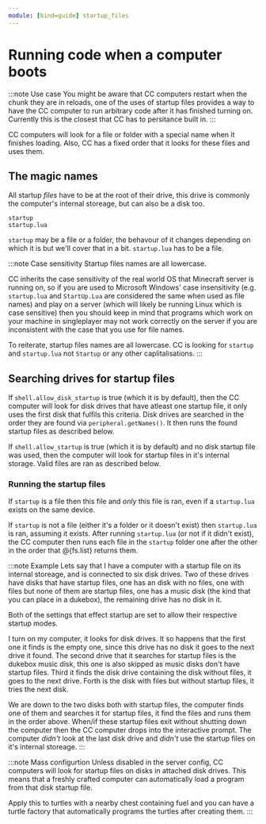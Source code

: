 ```yaml
---
module: [kind=guide] startup_files
---
```


# Running code when a computer boots

:::note Use case
You might be aware that CC computers restart when the chunk they are in reloads, one of the uses of startup files provides a way to have the CC computer to run arbitrary code after it has finished turning on. Currently this is the closest that CC has to persitance built in.
:::

CC computers will look for a file or folder with a special name when it finishes loading. Also, CC has a fixed order that it looks for these files and uses them.

## The magic names
All startup *files* have to be at the root of their drive, this drive is commonly the computer's internal storeage, but can also be a disk too.
```
startup
startup.lua
```
`startup` may be a file or a folder, the behavour of it changes depending on which it is but we'll cover that in a bit. `startup.lua` has to be a file.

:::note Case sensitivity
Startup files names are all lowercase.

CC inherits the case sensitivity of the real world OS that Minecraft server is running on, so if you are used to Microsoft Windows' case insensitivity (e.g. `startup.lua` and `StartUp.Lua` are considered the same when used as file names) and play on a server (which will likely be running Linux which is case sensitive) then you should keep in mind that programs which work on your machine in singleplayer may not work correctly on the server if you are inconsistent with the case that you use for file names.

To reiterate, startup files names are all lowercase. CC is looking for `startup` and `startup.lua` not `Startup` or any other caplitalisations.
:::

## Searching drives for startup files
If `shell.allow_disk_startup` is true (which it is by default), then the CC computer will look for disk drives that have atleast one startup file, it only uses the first disk that fulfils this criteria. Disk drives are searched in the order they are found via `peripheral.getNames()`. It then runs the found startup files as described below.

If `shell.allow_startup` is true (which it is by default) and no disk startup file was used, then the computer will look for startup files in it's internal storage. Valid files are ran as described below.

### Running the startup files
If `startup` is a file then this file and *only* this file is ran, even if a `startup.lua` exists on the same device.

If `startup` is not a file (either it's a folder or it doesn't exist) then `startup.lua` is ran, assuming it exists. After running `startup.lua` (or not if it didn't exist), the CC computer then runs each file in the `startup` folder one after the other in the order that @{fs.list} returns them.

:::note Example
Lets say that I have a computer with a startup file on its internal storeage, and is connected to six disk drives. Two of these drives have disks that have startup files, one has an disk with no files, one with files but none of them are startup files, one has a music disk (the kind that you can place in a dukebox), the remaining drive has no disk in it.

Both of the settings that effect startup are set to allow their respective startup modes.

I turn on my computer, it looks for disk drives. It so happens that the first one it finds is the empty one, since this drive has no disk it goes to the next drive it found. The second drive that it searches for startup files is the dukebox music disk, this one is also skipped as music disks don't have startup files. Third it finds the disk drive containing the disk without files, it goes to the next drive. Forth is the disk with files but without startup files, it tries the next disk.

We are down to the two disks both with startup files, the computer finds one of them and searches it for startup files, it find the files and runs them in the order above. When/if these startup files exit without shutting down the computer then the CC computer drops into the interactive prompt. The computer *didn't* look at the last disk drive and *didn't* use the startup files on it's internal storeage.
:::

:::note Mass configurtion
Unless disabled in the server config, CC computers will look for startup files on disks in attached disk drives. This means that a freshly crafted computer can automatically load a program from that disk startup file.

Apply this to turtles with a nearby chest containing fuel and you can have a turtle factory that automatically programs the turtles after creating them.
:::
